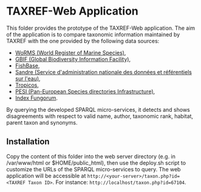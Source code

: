 # TAXREF-Web Application

This folder provides the prototype of the TAXREF-Web application. 
The aim of the application is to compare taxonomic information maintained by TAXREF with the one provided by the following data sources:
 
 - [WoRMS (World Register of Marine Species)](http://www.marinespecies.org/),
 - [GBIF (Global Biodiversity Information Facility)](https://www.gbif.org/), 
 - [FishBase](https://www.fishbase.se/search.php), 
 - [Sandre (Service d'administration nationale des données et référentiels sur l'eau)](http://www.sandre.eaufrance.fr/),
 - [Tropicos](https://www.tropicos.org/),
 - [PESI (Pan-European Species directories Infrastructure)](http://www.eu-nomen.eu/portal/),
 - [Index Fungorum](http://www.indexfungorum.org/).
 
By querying the developed SPARQL micro-services, it detects and shows disagreements with respect to valid name, author, 
taxonomic rank, habitat, parent taxon and synonyms.

## Installation
Copy the content of this folder into the web server directory (e.g. in /var/www/html or $HOME/public_html),
 then use the deploy.sh script to customize the URLs of the SPARQL micro-services to query.
The web application will be accessible at ```http://<your-server>/taxon.php?id=<TAXREF Taxon ID>```. 
For instance: ```http://localhost/taxon.php?id=67104```.